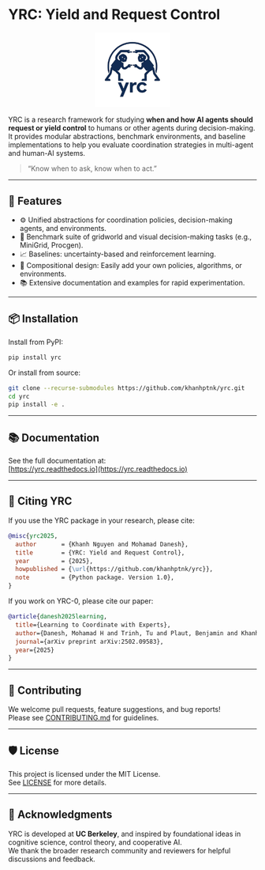 # YRC: Yield and Request Control

<p align="center">
  <img src="images/logo_white_bg.jpg" alt="YRC Logo" width="30%">
</p>

YRC is a research framework for studying **when and how AI agents should request or yield control** to humans or other agents during decision-making. It provides modular abstractions, benchmark environments, and baseline implementations to help you evaluate coordination strategies in multi-agent and human-AI systems.

> “Know when to ask, know when to act.”

---

## 🔧 Features

- ⚙️ Unified abstractions for coordination policies, decision-making agents, and environments.
- 🧪 Benchmark suite of gridworld and visual decision-making tasks (e.g., MiniGrid, Procgen).
- 📈 Baselines: uncertainty-based and reinforcement learning.
- 🧩 Compositional design: Easily add your own policies, algorithms, or environments.
- 📚 Extensive documentation and examples for rapid experimentation.

---

## 📦 Installation

Install from PyPI:

```bash
pip install yrc
```

Or install from source:

```bash
git clone --recurse-submodules https://github.com/khanhptnk/yrc.git
cd yrc
pip install -e .
```

---

## 📚 Documentation

See the full documentation at:  
[https://yrc.readthedocs.io](https://yrc.readthedocs.io)

---

## 🧪 Citing YRC


If you use the YRC package in your research, please cite:

```bibtex
@misc{yrc2025,
  author       = {Khanh Nguyen and Mohamad Danesh},
  title        = {YRC: Yield and Request Control},
  year         = {2025},
  howpublished = {\url{https://github.com/khanhptnk/yrc}},
  note         = {Python package. Version 1.0},
}
```

If you work on YRC-0, please cite our paper:

```bibtex
@article{danesh2025learning,
  title={Learning to Coordinate with Experts},
  author={Danesh, Mohamad H and Trinh, Tu and Plaut, Benjamin and Khanh, Nguyen X},
  journal={arXiv preprint arXiv:2502.09583},
  year={2025}
}
```

---

## 🤝 Contributing

We welcome pull requests, feature suggestions, and bug reports!  
Please see [CONTRIBUTING.md](CONTRIBUTING.md) for guidelines.

---

## 🛡 License

This project is licensed under the MIT License.  
See [LICENSE](LICENSE) for more details.

---

## 🙏 Acknowledgments

YRC is developed at **UC Berkeley**, and inspired by foundational ideas in cognitive science, control theory, and cooperative AI.  
We thank the broader research community and reviewers for helpful discussions and feedback.



